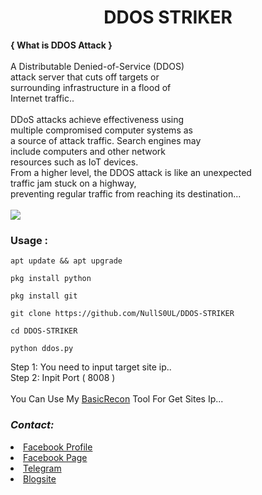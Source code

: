 <h1 align="center">DDOS STRIKER</h1>
<B>{ What is DDOS Attack }</B><br><br>
A Distributable Denied-of-Service (DDOS)<br>
attack server that cuts off targets or<br>
surrounding infrastructure in a flood of<br>
Internet traffic..<br><br>
DDoS attacks achieve effectiveness using<br>
multiple compromised computer systems as<br>
a source of attack traffic. Search engines may<br>
include computers and other network<br>
resources such as IoT devices.<br>
From a higher level, the DDOS attack is like an unexpected<br>
traffic jam stuck on a highway,<br>
preventing regular traffic from reaching its destination...
<br><br>
<img src="https://l.top4top.io/p_2150dramt0.jpg" height="wrap_content" width="wrap_content">
<h3>Usage :</h3>

```
apt update && apt upgrade

pkg install python

pkg install git

git clone https://github.com/NullS0UL/DDOS-STRIKER

cd DDOS-STRIKER

python ddos.py

```
Step 1: You need to input target site ip..
<br>
Step 2: Inpit Port ( 8008 )
<br><br>
You Can Use My <a href="https://github.com/NullS0UL/BasicRecon">BasicRecon</a> Tool For Get Sites Ip...
<i><h3>Contact:</h3></i>
<li><a href="https://www.facebook.com/nulls0ul.69/">Facebook Profile</a></li>
<li><a href="https://www.facebook.com/nulls0ul.ofc/">Facebook Page</a></li>
<li><a href="https://t.me/NullS0UL/">Telegram</a></li>
<li><a href="https://nulls0ul.blogspot.com/">Blogsite</a></li>

